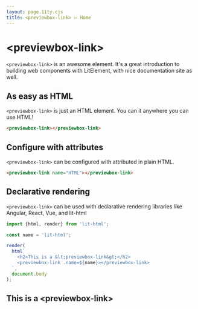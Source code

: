 ```yaml
---
layout: page.11ty.cjs
title: <previewbox-link> ⌲ Home
---
```


# &lt;previewbox-link>

`<previewbox-link>` is an awesome element. It's a great introduction to building web components with LitElement, with nice documentation site as well.

## As easy as HTML

<section class="columns">
  <div>

`<previewbox-link>` is just an HTML element. You can it anywhere you can use HTML!

```html
<previewbox-link></previewbox-link>
```

  </div>
  <div>

<previewbox-link></previewbox-link>

  </div>
</section>

## Configure with attributes

<section class="columns">
  <div>

`<previewbox-link>` can be configured with attributed in plain HTML.

```html
<previewbox-link name="HTML"></previewbox-link>
```

  </div>
  <div>

<previewbox-link name="HTML"></previewbox-link>

  </div>
</section>

## Declarative rendering

<section class="columns">
  <div>

`<previewbox-link>` can be used with declarative rendering libraries like Angular, React, Vue, and lit-html

```js
import {html, render} from 'lit-html';

const name = 'lit-html';

render(
  html`
    <h2>This is a &lt;previewbox-link&gt;</h2>
    <previewbox-link .name=${name}></previewbox-link>
  `,
  document.body
);
```

  </div>
  <div>

<h2>This is a &lt;previewbox-link&gt;</h2>
<previewbox-link name="lit-html"></previewbox-link>

  </div>
</section>

